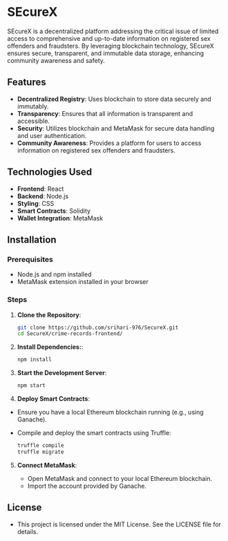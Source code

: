 # SEcureX

SEcureX is a decentralized platform addressing the critical issue of limited access to comprehensive and up-to-date information on registered sex offenders and fraudsters. By leveraging blockchain technology, SEcureX ensures secure, transparent, and immutable data storage, enhancing community awareness and safety.

## Features

- **Decentralized Registry**: Uses blockchain to store data securely and immutably.
- **Transparency**: Ensures that all information is transparent and accessible.
- **Security**: Utilizes blockchain and MetaMask for secure data handling and user authentication.
- **Community Awareness**: Provides a platform for users to access information on registered sex offenders and fraudsters.

## Technologies Used

- **Frontend**: React
- **Backend**: Node.js
- **Styling**: CSS
- **Smart Contracts**: Solidity
- **Wallet Integration**: MetaMask

## Installation

### Prerequisites

- Node.js and npm installed
- MetaMask extension installed in your browser

### Steps

1. **Clone the Repository**:

   ```bash
   git clone https://github.com/srihari-976/SecureX.git
   cd SecureX/crime-records-frontend/

2. **Install Dependencies:**:

   ```bash
   npm install

3. **Start the Development Server**:

   ```bash
   npm start

4. **Deploy Smart Contracts**:

- Ensure you have a local Ethereum blockchain running (e.g., using Ganache).
- Compile and deploy the smart contracts using Truffle:

   ```bash
   truffle compile
   truffle migrate

5. **Connect MetaMask**:
   
   - Open MetaMask and connect to your local Ethereum blockchain.
   - Import the account provided by Ganache.


## License
- This project is licensed under the MIT License. See the LICENSE file for details.

